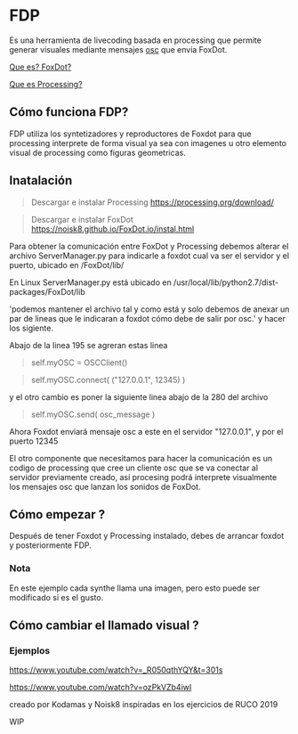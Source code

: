 # FDP

Es una herramienta de livecoding basada en processing que permite generar visuales mediante mensajes [osc](https://es.wikipedia.org/wiki/OpenSound_Control) que envia FoxDot. 


[Que es? FoxDot?](http://foxdot.org/)

[Que es Processing?](https://processing.org/)


## Cómo funciona FDP?

FDP utiliza los syntetizadores y reproductores de Foxdot para que processing interprete de forma visual ya sea con imagenes u otro elemento visual de processing como figuras geometricas.


## Inatalación

> Descargar e instalar Processing https://processing.org/download/

> Descargar e instalar FoxDot https://noisk8.github.io/FoxDot.io/instal.html


Para obtener la comunicación entre FoxDot y Processing  debemos alterar el archivo  ServerManager.py  para indicarle a foxdot cual va ser el servidor y el puerto, ubicado en /FoxDot/lib/ 

En Linux ServerManager.py está ubicado en /usr/local/lib/python2.7/dist-packages/FoxDot/lib 


'podemos mantener el archivo tal y como está y solo debemos de anexar un par de lineas que le indicaran a foxdot cómo debe de salir por osc.' y hacer los sigiente.


Abajo de la linea 195 se agreran estas linea

> self.myOSC = OSCClient()

> self.myOSC.connect( ("127.0.0.1", 12345) )

y el otro cambio es poner la siguiente linea abajo de la 280 del archivo

> self.myOSC.send( osc_message )

Ahora Foxdot enviará mensaje osc a este en el servidor "127.0.0.1", y por el puerto 12345

El otro componente que necesitamos para hacer la comunicación es un codigo de processing que cree un cliente osc que se va conectar al servidor previamente creado, así procesing podrá interprete visualmente los mensajes osc que lanzan los sonidos de FoxDot.


## Cómo empezar ?

Después de tener Foxdot y Processing instalado, debes de arrancar foxdot y  posteriormente FDP.



### Nota 
En este ejemplo cada synthe llama una imagen, pero esto puede ser modificado si es el gusto.

## Cómo cambiar el llamado visual ?


### Ejemplos 

https://www.youtube.com/watch?v=_R050qthYQY&t=301s

https://www.youtube.com/watch?v=ozPkVZb4iwI


creado por Kodamas y Noisk8 inspiradas en los ejercicios de RUCO   2019

WIP 





